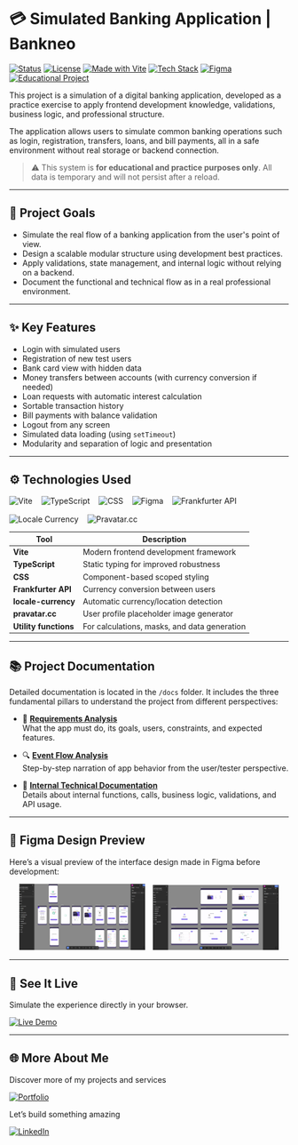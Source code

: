 # 💳 Simulated Banking Application | Bankneo

[![Status](https://img.shields.io/badge/status-Development-informational)]()
[![License](https://img.shields.io/badge/license-MIT-green)]()
[![Made with Vite](https://img.shields.io/badge/built%20with-Vite-646CFF.svg?logo=vite)]()
[![Tech Stack](https://img.shields.io/badge/tech%20stack-TypeScript%20%7C%20CSS-blue)]()
[![Figma](https://img.shields.io/badge/Design-Figma-F24E1E?logo=figma&logoColor=white)]()
[![Educational Project](https://img.shields.io/badge/purpose-Educational-orange)]()

This project is a simulation of a digital banking application, developed as a
practice exercise to apply frontend development knowledge, validations, business
logic, and professional structure.

The application allows users to simulate common banking operations such as
login, registration, transfers, loans, and bill payments, all in a safe
environment without real storage or backend connection.

> ⚠️ This system is **for educational and practice purposes only**. All data is
> temporary and will not persist after a reload.

---

## 🧩 Project Goals

- Simulate the real flow of a banking application from the user's point of view.
- Design a scalable modular structure using development best practices.
- Apply validations, state management, and internal logic without relying on a
  backend.
- Document the functional and technical flow as in a real professional
  environment.

---

## ✨ Key Features

- Login with simulated users
- Registration of new test users
- Bank card view with hidden data
- Money transfers between accounts (with currency conversion if needed)
- Loan requests with automatic interest calculation
- Sortable transaction history
- Bill payments with balance validation
- Logout from any screen
- Simulated data loading (using `setTimeout`)
- Modularity and separation of logic and presentation

---

## ⚙️ Technologies Used

<div style="display: flex; gap: 1rem; flex-wrap: wrap">
  <img src="https://img.shields.io/badge/Vite-646CFF?style=for-the-badge&logo=vite&logoColor=white" alt="Vite" />
  <img src="https://img.shields.io/badge/TypeScript-007ACC?style=for-the-badge&logo=typescript&logoColor=white" alt="TypeScript" />
  <img src="https://img.shields.io/badge/CSS-1572B6?style=for-the-badge&logo=css3&logoColor=white" alt="CSS" />
    <img src="https://img.shields.io/badge/Figma-F24E1E?style=for-the-badge&logo=figma&logoColor=white" alt="Figma" />
  <img src="https://img.shields.io/badge/Frankfurter%20API-FFC107?style=for-the-badge" alt="Frankfurter API" />
  <img src="https://img.shields.io/badge/locale--currency-00B894?style=for-the-badge" alt="Locale Currency" />
  <img src="https://img.shields.io/badge/Pravatar.cc-4B5563?style=for-the-badge" alt="Pravatar.cc" />
</div>

| Tool                  | Description                                  |
| --------------------- | -------------------------------------------- |
| **Vite**              | Modern frontend development framework        |
| **TypeScript**        | Static typing for improved robustness        |
| **CSS**               | Component-based scoped styling               |
| **Frankfurter API**   | Currency conversion between users            |
| **locale-currency**   | Automatic currency/location detection        |
| **pravatar.cc**       | User profile placeholder image generator     |
| **Utility functions** | For calculations, masks, and data generation |

---

## 📚 Project Documentation

Detailed documentation is located in the `/docs` folder. It includes the three
fundamental pillars to understand the project from different perspectives:

- 📌 [**Requirements Analysis**](./docs/requirements.md)  
  What the app must do, its goals, users, constraints, and expected features.

- 🔍 [**Event Flow Analysis**](./docs/event-flow.md)  
  Step-by-step narration of app behavior from the user/tester perspective.

- 🧠 [**Internal Technical Documentation**](./docs/internal-flow.md)  
  Details about internal functions, calls, business logic, validations, and API
  usage.

---

## 🎨 Figma Design Preview

Here’s a visual preview of the interface design made in Figma before
development:

<p align="center">
  <img src="./docs/assets/figma-design-1.png" alt="Figma Screen 1" width="45%" style="margin-right: 10px;" />
  <img src="./docs/assets/figma-design-2.png" alt="Figma Screen 2" width="45%" />
</p>

---

## 🚀 See It Live

Simulate the experience directly in your browser.

<a href="https://bankneo.netlify.app/"><img src="https://img.shields.io/badge/Live%20Demo-Click%20Here-blue?style=for-the-badge" alt="Live Demo" /></a>

---

## 🌐 More About Me

Discover more of my projects and services

<a href="https://netneo.es"><img src="https://img.shields.io/badge/My%20Portfolio-netneo.es-green?style=for-the-badge" alt="Portfolio" /></a>

Let’s build something amazing

<a href="https://www.linkedin.com/in/mario-valverde-web-developer/"><img src="https://img.shields.io/badge/LinkedIn-Connect-blue?style=for-the-badge&logo=linkedin" alt="LinkedIn" /></a>
